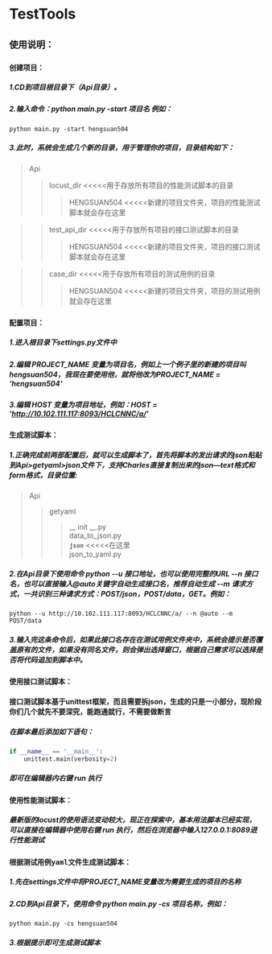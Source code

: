 # TestTools
## **`使用说明：`**

### **`创建项目：`**
##### 1.CD到项目根目录下（Api目录）。
##### 2.输入命令：python main.py -start 项目名 例如：
```
python main.py -start hengsuan504
```
##### 3.此时，系统会生成几个新的目录，用于管理你的项目，目录结构如下：
>Api
>>locust_dir      <<<<<用于存放所有项目的性能测试脚本的目录<br>
>>>HENGSUAN504      <<<<<新建的项目文件夹，项目的性能测试脚本就会存在这里<br>

>>test_api_dir      <<<<<用于存放所有项目的接口测试脚本的目录<br>
>>>HENGSUAN504      <<<<<新建的项目文件夹，项目的接口测试脚本就会存在这里<br>

>>case_dir      <<<<<用于存放所有项目的测试用例的目录<br>
>>>HENGSUAN504      <<<<<新建的项目文件夹，项目的测试用例就会存在这里

### **`配置项目：`**
##### 1.进入根目录下settings.py文件中
##### 2.编辑 PROJECT_NAME 变量为项目名，例如上一个例子里的新建的项目叫hengsuan504，我现在要使用他，就将他改为**PROJECT_NAME = 'hengsuan504'**
##### 3.编辑 HOST 变量为项目地址，例如：HOST = 'http://10.102.111.117:8093/HCLCNNC/a/'

### **`生成测试脚本：`**
##### 1.正确完成前两部配置后，就可以生成脚本了，首先将脚本的发出请求的json粘贴到Api>getyaml>json文件下，支持Charles直接复制出来的json—text格式和form格式，目录位置:<br>
> Api
>> getyaml
>>> __ init __.py<br>
>>> data_to_json.py<br>
>>> **`json`**               <<<<<在这里<br>
>>> json_to_yaml.py<br>

##### 2.在Api目录下使用命令 python --u 接口地址，也可以使用完整的URL --n 接口名，也可以直接输入@auto关键字自动生成接口名，推荐自动生成 --m 请求方式，一共识别三种请求方式：POST/json，POST/data，GET。例如：
```shell script
python --u http://10.102.111.117:8093/HCLCNNC/a/ --n @auto --m POST/data
```
##### 3.输入完这条命令后，如果此接口名存在在测试用例文件夹中，系统会提示是否覆盖原有的文件，如果没有同名文件，则会弹出选择窗口，根据自己需求可以选择是否将代码追加到脚本中。

### **`使用接口测试脚本：`**
#### **接口测试脚本基于unittest框架，而且需要拆json，生成的只是一小部分，现阶段你们几个就先不要深究，能跑通就行，不需要做断言**
##### 在脚本最后添加如下语句：<br>
```python
if __name__ == '__main__':
    unittest.main(verbosity=2)
```
##### 即可在编辑器内右键 run 执行

### **`使用性能测试脚本：`**
##### 最新版的locust的使用语法变动较大，现正在探索中，基本用法脚本已经实现，可以直接在编辑器中使用右键 run 执行，然后在浏览器中输入127.0.0.1:8089进行性能测试

### **`根据测试用例yaml文件生成测试脚本：`**
##### 1.先在settings文件中将PROJECT_NAME变量改为需要生成的项目的名称
##### 2.CD到Api目录下，使用命令 python main.py -cs 项目名称，例如：
```
python main.py -cs hengsuan504
```
##### 3.根据提示即可生成测试脚本